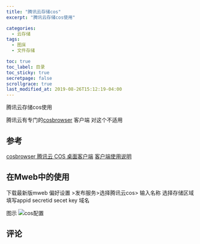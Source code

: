 ```yaml
---
title: "腾讯云存储cos"
excerpt: "腾讯云存储cos使用"

categories:
  - 云存储
tags:
  - 图床
  - 文件存储

toc: true
toc_label: 目录
toc_sticky: true
secretpage: false
scrollgrace: true
last_modified_at: 2019-08-26T15:12:19-04:00
---
```


腾讯云存储cos使用


腾讯云有专门的[cosbrowser](https://cos5.cloud.tencent.com/cosbrowser/releases/cosbrowser-latest.dmg) 客户端 对这个不适用

## 参考
[cosbrowser 腾讯云 COS 桌面客户端](https://cloud.tencent.com/developer/article/1181547)
[客户端使用说明](https://cloud.tencent.com/document/product/436/11366?from=10680#.E4.B8.8B.E8.BD.BD.E5.9C.B0.E5.9D.80)

## 在Mweb中的使用
下载最新版mweb
偏好设置 >发布服务>选择腾讯云cos>
输入名称 选择存储区域 填写appid secretid secet key 域名

图示
![cos配置](https://txyimg-1300036828.cos.ap-beijing.myqcloud.com/blog/Snip20190828_1.png)

## 评论




